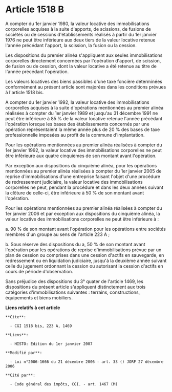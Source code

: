 # Article 1518 B

A compter du 1er janvier 1980, la valeur locative des immobilisations corporelles acquises à la suite d'apports, de
scissions, de fusions de sociétés ou de cessions d'établissements réalisés à partir du 1er janvier 1976 ne peut être
inférieure aux deux tiers de la valeur locative retenue l'année précédant l'apport, la scission, la fusion ou la cession.

Les dispositions du premier alinéa s'appliquent aux seules immobilisations corporelles directement concernées par l'opération
d'apport, de scission, de fusion ou de cession, dont la valeur locative a été retenue au titre de l'année précédant
l'opération.

Les valeurs locatives des biens passibles d'une taxe foncière déterminées conformément au présent article sont majorées dans
les conditions prévues à l'article 1518 bis.

A compter du 1er janvier 1992, la valeur locative des immobilisations corporelles acquises à la suite d'opérations
mentionnées au premier alinéa réalisées à compter du 1er janvier 1989 et jusqu'au 31 décembre 1991 ne peut être inférieure à
85 % de la valeur locative retenue l'année précédant l'opération lorsque les bases des établissements concernés par une
opération représentaient la même année plus de 20 % des bases de taxe professionnelle imposées au profit de la commune
d'implantation.

Pour les opérations mentionnées au premier alinéa réalisées à compter du 1er janvier 1992, la valeur locative des
immobilisations corporelles ne peut être inférieure aux quatre cinquièmes de son montant avant l'opération.

Par exception aux dispositions du cinquième alinéa, pour les opérations mentionnées au premier alinéa réalisées à compter du
1er janvier 2005 de reprise d'immobilisations d'une entreprise faisant l'objet d'une procédure de redressement judiciaire, la
valeur locative des immobilisations corporelles ne peut, pendant la procédure et dans les deux années suivant la clôture de
celle-ci, être inférieure à 50 % de son montant avant l'opération.

Pour les opérations mentionnées au premier alinéa réalisées à compter du 1er janvier 2006 et par exception aux dispositions
du cinquième alinéa, la valeur locative des immobilisations corporelles ne peut être inférieure à :

a. 90 % de son montant avant l'opération pour les opérations entre sociétés membres d'un groupe au sens de l'article 223 A ;

b. Sous réserve des dispositions du a, 50 % de son montant avant l'opération pour les opérations de reprise d'immobilisations
prévue par un plan de cession ou comprises dans une cession d'actifs en sauvegarde, en redressement ou en liquidation
judiciaire, jusqu'à la deuxième année suivant celle du jugement ordonnant la cession ou autorisant la cession d'actifs en
cours de période d'observation.

Sans préjudice des dispositions du 3° quater de l'article 1469, les dispositions du présent article s'appliquent
distinctement aux trois catégories d'immobilisations suivantes : terrains, constructions, équipements et biens mobiliers.

**Liens relatifs à cet article**

	**Cite**:

	  - CGI 1518 bis, 223 A, 1469

	**Liens**:

	  - HISTO: Edition du 1er janvier 2007

	**Modifié par**:

	  - Loi n°2006-1666 du 21 décembre 2006 - art. 33 () JORF 27 décembre 2006

	**Cité par**:

	  - Code général des impôts, CGI. - art. 1467 (M)
